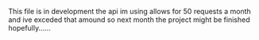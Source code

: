 This file is in development 
 the api im using allows for 50 requests a month
 and ive exceded that amound so next month the project
 might be finished hopefully......
